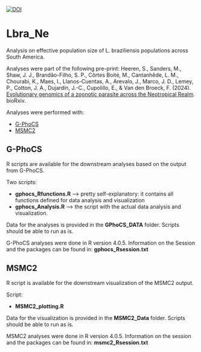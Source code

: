 [![DOI](https://zenodo.org/badge/740918309.svg)](https://doi.org/10.5281/zenodo.14050955)

# Lbra_Ne
Analysis on effective population size of L. braziliensis populations across South America.

Analyses were part of the following pre-print:
Heeren, S., Sanders, M., Shaw, J. J., Brandão-Filho, S. P., Côrtes Boité, M., Cantanhêde, L. M., Chourabi, K., Maes, I., Llanos-Cuentas, A., Arevalo, J., Marco, J. D., Lemey, P., Cotton, J. A., Dujardin, J.-C., Cupolillo, E., & Van den Broeck, F. (2024). [Evolutionary genomics of a zoonotic parasite across the Neotropical Realm](https://doi.org/10.1101/2024.06.06.597691). bioRxiv.

Analyses were performed with:
- [G-PhoCS](https://github.com/gphocs-dev/G-PhoCS)
- [MSMC2](https://github.com/stschiff/msmc2)

## G-PhoCS
R scripts are available for the downstream analyses based on the output from G-PhoCS.

Two scripts:
- **gphocs_Rfunctions.R** --> pretty self-explanatory: it contains all functions defined for data analysis and visualization
- **gphocs_Analysis.R** --> the script with the actual data analysis and visualization.

Data for the analyses is provided in the **GPhoCS_DATA** folder.
Scripts should be able to run as is.

G-PhoCS analyses were done in R version 4.0.5. Information on the Session and the packages can be found in: **gphocs_Rsession.txt**

## MSMC2
R script is available for the downstream visualization of the MSMC2 output.

Script:
- **MSMC2_plotting.R** 

Data for the visualization is provided in the **MSMC2_Data** folder.
Scripts should be able to run as is.

MSMC2 analyses were done in R version 4.0.5. Information on the session and the packages can be found in: **msmc2_Rsession.txt**

